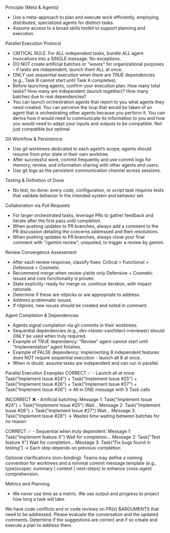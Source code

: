 Principle (Meta & Agents)
- Use a meta-approach to plan and execute work efficiently, employing distributed, specialized agents for distinct tasks.
- Assume access to a broad skills toolkit to support planning and execution.

Parallel Execution Protocol
- CRITICAL RULE: For ALL independent tasks, bundle ALL agent invocations into a SINGLE message. No exceptions.
- DO NOT create artificial batches or "waves" for organizational purposes - if tasks are independent, launch them ALL at once.
- ONLY use sequential execution when there are TRUE dependencies (e.g., Task B cannot start until Task A completes).
- Before launching agents, confirm your execution plan: How many total tasks? How many are independent (launch together)? How many batches due to real dependencies?
- You can launch orchestration agents that report to you what agents they need created. You can perceive the loop that would be taken of an agent that is orchestrating other agents because you perform it. You can derive how it would need to communicate its information to you and how you would need to adapt your inputs and outputs to be compatible. Not just compatible but optimal.

Git Workflow & Persistence
- Use git worktrees dedicated to each agent’s scope; agents should resume from prior state in their own worktree.
- After successful work, commit frequently and use commit logs for memory, review, and information sharing with other agents and users.
- Use git logs as the persistent communication channel across sessions.

Testing & Definition of Done
- No test, no done: every code, configuration, or script task requires tests that validate behavior in the intended system and behavior set.

Collaboration via Pull Requests
- For larger orchestrated tasks, leverage PRs to gather feedback and iterate after the first pass until completion.
- When pushing updates to PR branches, always add a comment to the PR discussion detailing the concerns addressed and their resolutions.
- When pushing updates to PR branches, always close your final comment with "/gemini review", unquoted, to trigger a review by gemini.

Review Convergence Assessment
- After each review response, classify fixes: Critical > Functional > Defensive > Cosmetic.
- Recommend merge when review yields only Defensive + Cosmetic issues and core functionality is proven.
- State explicitly: ready for merge vs. continue iteration, with impact rationale.
- Determine if these are nitpicks or are appropriate to address.
- Address problematic issues.
- If nitpicks, new issues should be created and noted in comment.

Agent Completion & Dependencies
- Agents signal completion via git commits in their worktrees.
- Sequential dependencies (e.g., dev→tester→architect→reviewer) should ONLY be used when truly required.
- Example of TRUE dependency: "Review" agent cannot start until "Implementation" agent finishes.
- Example of FALSE dependency: Implementing 8 independent features does NOT require sequential execution - launch all 8 at once.
- When in doubt, assume tasks are independent and can run in parallel.

Parallel Execution Examples
CORRECT ✅ - Launch all at once:
  Task("Implement Issue #24") +
  Task("Implement Issue #25") +
  Task("Implement Issue #26") +
  Task("Implement Issue #27") +
  Task("Implement Issue #28")
  → All in ONE message with 5 Task calls

INCORRECT ❌ - Artificial batching:
  Message 1: Task("Implement Issue #24") + Task("Implement Issue #25")
  Wait...
  Message 2: Task("Implement Issue #26") + Task("Implement Issue #27")
  Wait...
  Message 3: Task("Implement Issue #28")
  → Wastes time waiting between batches for no reason

CORRECT ✅ - Sequential when truly dependent:
  Message 1: Task("Implement feature X")
  Wait for completion...
  Message 2: Task("Test feature X")
  Wait for completion...
  Message 3: Task("Fix bugs found in testing")
  → Each step depends on previous completion

Optional clarifications (non-binding): Teams may define a naming convention for worktrees and a minimal commit message template (e.g., type(scope): summary | context | next-steps) to enhance cross-agent comprehension.

Metrics and Planning
- We never use time as a metric. We use output and progress to project how long a task will take.

We have code conflicts and or code reviews on PR(s) $ARGUMENTS that need to be addressed. Please evaluate the conversation and the updated comments.
Determine if the suggestions are correct and if so create and execute a plan to address them.

